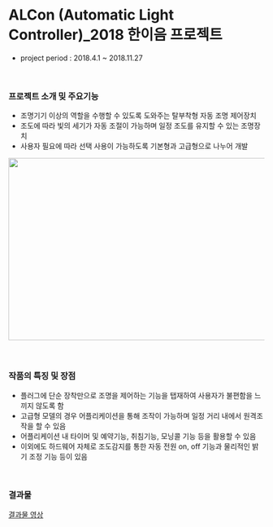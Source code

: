 # ALCon (Automatic Light Controller)_2018 한이음 프로젝트

- project period : 2018.4.1 ~ 2018.11.27

<br>

### 프로젝트 소개 밎 주요기능
- 조명기기 이상의 역할을 수행할 수 있도록 도와주는 탈부착형 자동 조명 제어장치
- 조도에 따라 빛의 세기가 자동 조절이 가능하며 일정 조도를 유지할 수 있는 조명장치
- 사용자 필요에 따라 선택 사용이 가능하도록 기본형과 고급형으로 나누어 개발


<img src="https://github.com/user-attachments/assets/51af49c2-2b04-44ac-a923-394e2d8bfa07" width="750" height="358"/>

<br>
<br>
<br>

### 작품의 특징 및 장점
- 플러그에 단순 장착만으로 조명을 제어하는 기능을 탭재하여 사용자가 불편함을 느끼지 않도록 함
- 고급형 모델의 경우 어플리케이션을 통해 조작이 가능하며 일정 거리 내에서 원격조작을 할 수 있음
- 어플리케이션 내 타이머 및 예약기능, 취침기능, 모닝콜 기능 등을 활용할 수 있음
- 이외에도 하드웨어 자체로 조도감지를 통한 자동 전원 on, off 기능과 물리적인 밝기 조정 기능 등이 있음

<br>

### 결과물
[결과물 영상](https://youtu.be/CQbYO37CFTA)
